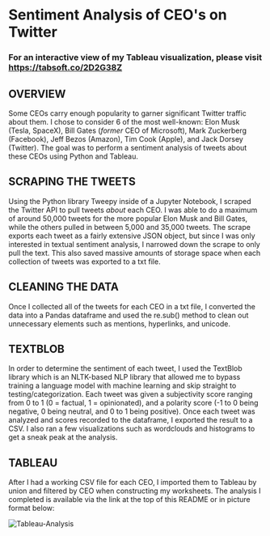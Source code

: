 # Sentiment Analysis of CEO's on Twitter
### For an interactive view of my Tableau visualization, please visit https://tabsoft.co/2D2G38Z

## OVERVIEW
Some CEOs carry enough popularity to garner significant Twitter traffic about them. I chose to consider 6 of the most well-known: Elon Musk (Tesla, SpaceX), Bill Gates (*former* CEO of Microsoft), Mark Zuckerberg (Facebook), Jeff Bezos (Amazon), Tim Cook (Apple), and Jack Dorsey (Twitter). The goal was to perform a sentiment analysis of tweets about these CEOs using Python and Tableau.

## SCRAPING THE TWEETS
Using the Python library Tweepy inside of a Jupyter Notebook, I scraped the Twitter API to pull tweets *about* each CEO. I was able to do a maximum of around 50,000 tweets for the more popular Elon Musk and Bill Gates, while the others pulled in between 5,000 and 35,000 tweets. The scrape exports each tweet as a fairly extensive JSON object, but since I was only interested in textual sentiment analysis, I narrowed down the scrape to only pull the text. This also saved massive amounts of storage space when each collection of tweets was exported to a txt file.

## CLEANING THE DATA
Once I collected all of the tweets for each CEO in a txt file, I converted the data into a Pandas dataframe and used the re.sub() method to clean out unnecessary elements such as mentions, hyperlinks, and unicode.

## TEXTBLOB
In order to determine the sentiment of each tweet, I used the TextBlob library which is an NLTK-based NLP library that allowed me to bypass training a language model with machine learning and skip straight to testing/categorization. Each tweet was given a subjectivity score ranging from 0 to 1 (0 = factual, 1 = opinionated), and a polarity score (-1 to 0 being negative, 0 being neutral, and 0 to 1 being positive). Once each tweet was analyzed and scores recorded to the dataframe, I exported the result to a CSV. I also ran a few visualizations such as wordclouds and histograms to get a sneak peak at the analysis.

## TABLEAU 
After I had a working CSV file for each CEO, I imported them to Tableau by union and filtered by CEO when constructing my worksheets. The analysis I completed is available via the link at the top of this README or in picture format below:

![Tableau-Analysis](https://raw.githubusercontent.com/benanza/ceos-twitter-sentiment-analysis/master/Docs/CEO%20Tableau%20Analysis.png)

